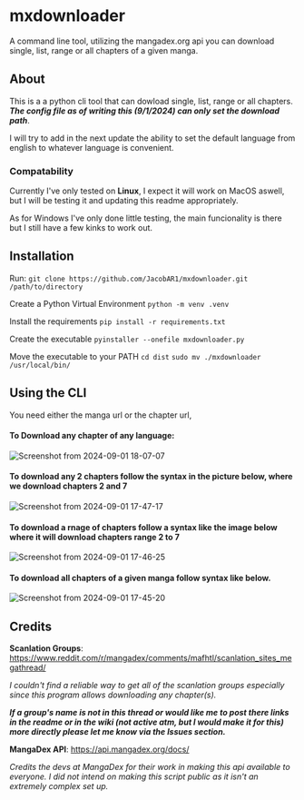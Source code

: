 # mxdownloader
A command line tool, utilizing the mangadex.org api you can download single, list, range or all chapters of a given manga. 



## About 
This is a a python cli tool that can dowload single, list, range or all chapters. **_The config file as of writing this (9/1/2024) can only set the download path_**. 

I will try to add in the next update the ability to set the default language from english to whatever language is convenient. 

### Compatability 
Currently I've only tested on **Linux**, I expect it will work on MacOS aswell, but I will be testing it and updating this readme appropriately. 

As for Windows I've only done  little testing, the main funcionality is there but I still have a few kinks to work out.

## Installation 
Run: 
`git clone https://github.com/JacobAR1/mxdownloader.git /path/to/directory`

Create a Python Virtual Environment 
`python -m venv .venv`

Install the requirements 
`pip install -r requirements.txt`

Create the executable
`pyinstaller --onefile mxdownloader.py`

Move the executable to your PATH
`cd dist`
`sudo mv ./mxdownloader /usr/local/bin/`


## Using the CLI 
You need either the manga url or the chapter url,
#### To Download any chapter of any language: 
![Screenshot from 2024-09-01 18-07-07](https://github.com/user-attachments/assets/da1aa90e-9ef2-4ef1-8a01-e8595a845ef7)

#### To download any 2 chapters follow the syntax in the picture below, where we download chapters 2 and 7  
![Screenshot from 2024-09-01 17-47-17](https://github.com/user-attachments/assets/76334fa4-10db-4bfb-b60d-fae3d1484dcd)

#### To download a rnage of chapters follow a syntax like the image below where it will download chapters range 2 to 7
![Screenshot from 2024-09-01 17-46-25](https://github.com/user-attachments/assets/36d5e844-0fac-4f44-8558-8016c9f519ba)

#### To download all chapters of a given manga follow syntax like below. 
![Screenshot from 2024-09-01 17-45-20](https://github.com/user-attachments/assets/bcf7aeca-5c95-4037-86ca-4edbfbe627cd)



## Credits 
**Scanlation Groups**: https://www.reddit.com/r/mangadex/comments/mafhtl/scanlation_sites_megathread/


_I couldn't find a reliable way to get all of the scanlation groups especially since this program allows downloading any chapter(s)._

**_If a group's name is not in this thread or would like me to post there links in the readme or in the wiki (not active atm, but I would make it for this) more directly please let me know via the Issues section._**

**MangaDex API**: https://api.mangadex.org/docs/

_Credits the devs at MangaDex for their work in making this api available to everyone. I did not intend on making this script public as it isn't an extremely complex set up._
